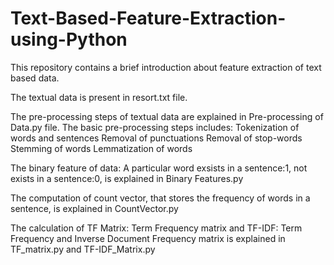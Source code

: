 # Text-Based-Feature-Extraction-using-Python
This repository contains a brief introduction about feature extraction of text based data. 

The textual data is present in resort.txt file.

The pre-processing steps of textual data are explained in Pre-processing of Data.py file. 
The basic pre-processing steps includes:
Tokenization of words and sentences
Removal of punctuations
Removal of stop-words
Stemming of words
Lemmatization of words

The binary feature of data: A particular word exsists in a sentence:1, not exists in a sentence:0, is explained in Binary Features.py

The computation of count vector, that stores the frequency of words in a sentence, is explained in CountVector.py

The calculation of TF Matrix: Term Frequency matrix and TF-IDF: Term Frequency and Inverse Document Frequency matrix is explained in TF_matrix.py and TF-IDF_Matrix.py

